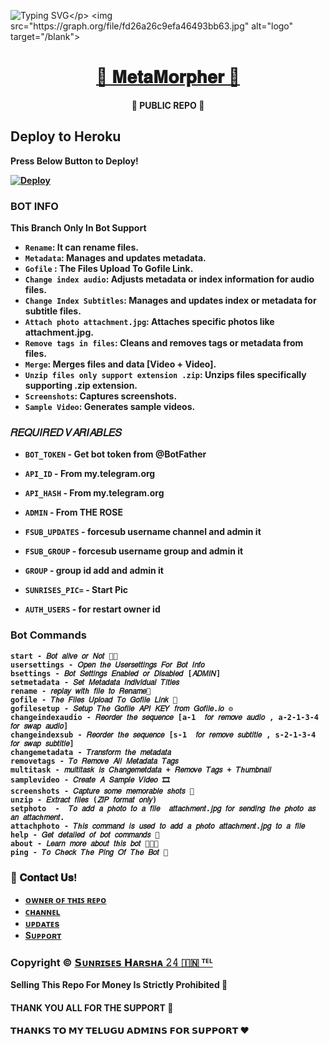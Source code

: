 ![Typing SVG](https://readme-typing-svg.herokuapp.com/?lines=𝐖𝐄𝐋𝐂𝐎𝐌𝐄+𝐓𝐎+🌟+𝐌𝐞𝐭𝐚𝐌𝐨𝐫𝐩𝐡𝐞𝐫+🌟♾;𝗖𝗥𝗘𝗔𝗧𝗘𝗗+𝗕𝗬+𝗧𝗘𝗔𝗠+𝐒𝐔𝐍𝐑𝐈𝐒𝐄𝐒+𝐇𝐀𝐑𝐒𝐇𝐀+𝟐𝟒✨!;🌟𝐌𝐞𝐭𝐚𝐌𝐨𝐫𝐩𝐡𝐞𝐫🌟!)</p>
<img src="https://graph.org/file/fd26a26c9efa46493bb63.jpg" alt="logo" target="/blank">

<h1 align="center">
 <b><a href="https://telegram.me/MetaMorpher24Bot" target="/blank">🌟 𝐌𝐞𝐭𝐚𝐌𝐨𝐫𝐩𝐡𝐞𝐫 🌟</a> 
</h1>

<p align="center">🌟 PUBLIC REPO 🌟</p>

## Deploy to Heroku

Press Below Button to Deploy!

[![Deploy](https://www.herokucdn.com/deploy/button.svg)](https://heroku.com/deploy?template=https://github.com/Aluval/MetaMorpher)

### **BOT INFO**

**This Branch Only In Bot Support**

- `Rename`: It can rename files.
- `Metadata`: Manages and updates metadata.
- `Gofile` : The Files Upload To Gofile Link.
- `Change index audio`: Adjusts metadata or index information for audio files.
- `Change Index Subtitles`: Manages and updates index or metadata for subtitle files.
- `Attach photo attachment.jpg`: Attaches specific photos like attachment.jpg.
- `Remove tags in files`: Cleans and removes tags or metadata from files.
- `Merge`: Merges files and data [Video + Video].
- `Unzip files only support extension .zip`: Unzips files specifically supporting .zip extension.
- `Screenshots`: Captures screenshots.
- `Sample Video`: Generates sample videos.

###  **𝑅𝐸𝑄𝑈𝐼𝑅𝐸𝐷 𝑉𝐴𝑅𝐼𝐴𝐵𝐿𝐸𝑆** 

* `BOT_TOKEN`  - Get bot token from @BotFather

* `API_ID` - From my.telegram.org 

* `API_HASH` - From my.telegram.org

* `ADMIN` - From THE ROSE

* `FSUB_UPDATES` - forcesub username channel and admin it

* `FSUB_GROUP` - forcesub username group and admin it

* `GROUP` - group id add and admin it 

* `SUNRISES_PIC=` - Start Pic

* `AUTH_USERS` - for restart owner id 

### Bot Commands
 ```
start - 𝐵𝑜𝑡 𝑎𝑙𝑖𝑣𝑒 𝑜𝑟 𝑁𝑜𝑡 🚶🏻
usersettings - 𝑂𝑝𝑒𝑛 𝑡ℎ𝑒 𝑈𝑠𝑒𝑟𝑠𝑒𝑡𝑡𝑖𝑛𝑔𝑠 𝐹𝑜𝑟 𝐵𝑜𝑡 𝐼𝑛𝑓𝑜
bsettings - 𝐵𝑜𝑡 𝑆𝑒𝑡𝑡𝑖𝑛𝑔𝑠 𝐸𝑛𝑎𝑏𝑙𝑒𝑑 𝑜𝑟 𝐷𝑖𝑠𝑎𝑏𝑙𝑒𝑑 [𝐴𝐷𝑀𝐼𝑁]
setmetadata - 𝑆𝑒𝑡 𝑀𝑒𝑡𝑎𝑑𝑎𝑡𝑎 𝐼𝑛𝑑𝑖𝑣𝑖𝑑𝑢𝑎𝑙 𝑇𝑖𝑡𝑙𝑒𝑠
rename - 𝑟𝑒𝑝𝑙𝑎𝑦 𝑤𝑖𝑡ℎ 𝑓𝑖𝑙𝑒 𝑡𝑜 𝑅𝑒𝑛𝑎𝑚𝑒📝
gofile - 𝑇ℎ𝑒 𝐹𝑖𝑙𝑒𝑠 𝑈𝑝𝑙𝑜𝑎𝑑 𝑇𝑜 𝐺𝑜𝑓𝑖𝑙𝑒 𝐿𝑖𝑛𝑘 🔗
gofilesetup - 𝑆𝑒𝑡𝑢𝑝 𝑇ℎ𝑒 𝐺𝑜𝑓𝑖𝑙𝑒 𝐴𝑃𝐼 𝐾𝐸𝑌 𝑓𝑟𝑜𝑚 𝐺𝑜𝑓𝑖𝑙𝑒.𝑖𝑜 ⚙️
changeindexaudio - 𝑅𝑒𝑜𝑟𝑑𝑒𝑟 𝑡ℎ𝑒 𝑠𝑒𝑞𝑢𝑒𝑛𝑐𝑒 [a-1  𝑓𝑜𝑟 𝑟𝑒𝑚𝑜𝑣𝑒 𝑎𝑢𝑑𝑖𝑜 , a-2-1-3-4  𝑓𝑜𝑟 𝑠𝑤𝑎𝑝 𝑎𝑢𝑑𝑖𝑜]
changeindexsub - 𝑅𝑒𝑜𝑟𝑑𝑒𝑟 𝑡ℎ𝑒 𝑠𝑒𝑞𝑢𝑒𝑛𝑐𝑒 [s-1  𝑓𝑜𝑟 𝑟𝑒𝑚𝑜𝑣𝑒 𝑠𝑢𝑏𝑡𝑖𝑡𝑙𝑒 , s-2-1-3-4  𝑓𝑜𝑟 𝑠𝑤𝑎𝑝 𝑠𝑢𝑏𝑡𝑖𝑡𝑙𝑒]
changemetadata - 𝑇𝑟𝑎𝑛𝑠𝑓𝑜𝑟𝑚 𝑡ℎ𝑒 𝑚𝑒𝑡𝑎𝑑𝑎𝑡𝑎
removetags - 𝑇𝑜 𝑅𝑒𝑚𝑜𝑣𝑒 𝐴𝑙𝑙 𝑀𝑒𝑡𝑎𝑑𝑎𝑡𝑎 𝑇𝑎𝑔𝑠
multitask - 𝑚𝑢𝑙𝑡𝑖𝑡𝑎𝑠𝑘 𝑖𝑠 𝐶ℎ𝑎𝑛𝑔𝑒𝑚𝑒𝑡𝑑𝑎𝑡𝑎 + 𝑅𝑒𝑚𝑜𝑣𝑒 𝑇𝑎𝑔𝑠 + 𝑇ℎ𝑢𝑚𝑏𝑛𝑎𝑖𝑙
samplevideo - 𝐶𝑟𝑒𝑎𝑡𝑒 𝐴 𝑆𝑎𝑚𝑝𝑙𝑒 𝑉𝑖𝑑𝑒𝑜 🎞️
screenshots - 𝐶𝑎𝑝𝑡𝑢𝑟𝑒 𝑠𝑜𝑚𝑒 𝑚𝑒𝑚𝑜𝑟𝑎𝑏𝑙𝑒 𝑠ℎ𝑜𝑡𝑠 📸
unzip - 𝐸𝑥𝑡𝑟𝑎𝑐𝑡 𝑓𝑖𝑙𝑒𝑠 (𝑍𝐼𝑃 𝑓𝑜𝑟𝑚𝑎𝑡 𝑜𝑛𝑙𝑦)
setphoto  -  𝑇𝑜 𝑎𝑑𝑑 𝑎 𝑝ℎ𝑜𝑡𝑜 𝑡𝑜 𝑎 𝑓𝑖𝑙𝑒  𝑎𝑡𝑡𝑎𝑐ℎ𝑚𝑒𝑛𝑡.𝑗𝑝𝑔 𝑓𝑜𝑟 𝑠𝑒𝑛𝑑𝑖𝑛𝑔 𝑡ℎ𝑒 𝑝ℎ𝑜𝑡𝑜 𝑎𝑠 𝑎𝑛 𝑎𝑡𝑡𝑎𝑐ℎ𝑚𝑒𝑛𝑡.
attachphoto - 𝑇ℎ𝑖𝑠 𝑐𝑜𝑚𝑚𝑎𝑛𝑑 𝑖𝑠 𝑢𝑠𝑒𝑑 𝑡𝑜 𝑎𝑑𝑑 𝑎 𝑝ℎ𝑜𝑡𝑜 𝑎𝑡𝑡𝑎𝑐ℎ𝑚𝑒𝑛𝑡.𝑗𝑝𝑔 𝑡𝑜 𝑎 𝑓𝑖𝑙𝑒
help - 𝐺𝑒𝑡 𝑑𝑒𝑡𝑎𝑖𝑙𝑒𝑑 𝑜𝑓 𝑏𝑜𝑡 𝑐𝑜𝑚𝑚𝑎𝑛𝑑𝑠 📝
about - 𝐿𝑒𝑎𝑟𝑛 𝑚𝑜𝑟𝑒 𝑎𝑏𝑜𝑢𝑡 𝑡ℎ𝑖𝑠 𝑏𝑜𝑡 🧑🏻‍💻
ping - 𝑇𝑜 𝐶ℎ𝑒𝑐𝑘 𝑇ℎ𝑒 𝑃𝑖𝑛𝑔 𝑂𝑓 𝑇ℎ𝑒 𝐵𝑜𝑡 📍

 ```

### 🔗 𝐂𝐨𝐧𝐭𝐚𝐜𝐭 𝐔𝐬!
- [ ᴏᴡɴᴇʀ ᴏꜰ ᴛʜɪꜱ ʀᴇᴩᴏ](https://telegram.me/Sunrises_24)
- [ᴄʜᴀɴɴᴇʟ](https://telegram.me/sunriseseditsoffical6)
- [ᴜᴘᴅᴀᴛᴇs](https://telegram.me/Sunrises24BotUpdates)
- [Sᴜᴘᴘᴏʀᴛ](https://telegram.me/Sunrises24BotSupport)
  
### Copyright ©️ [𝗦ᴜɴʀɪ𝘀ᴇ𝘀 𝗛ᴀʀ𝘀ʜᴀ 𝟸𝟺 🇮🇳 ᵀᴱᴸ](https://telegram.me/Sunrises_24)

<b>Selling This Repo For Money Is Strictly Prohibited 🚫</b>

#### THANK YOU ALL FOR THE SUPPORT 💫
#### 𝗧𝗛𝗔𝗡𝗞𝗦 𝗧𝗢 𝗠𝗬 𝗧𝗘𝗟𝗨𝗚𝗨 𝗔𝗗𝗠𝗜𝗡𝗦 𝗙𝗢𝗥 𝗦𝗨𝗣𝗣𝗢𝗥𝗧 ❤️


